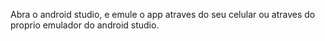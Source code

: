 Abra o android studio, e emule o app atraves do seu celular ou atraves do proprio emulador do android studio.
